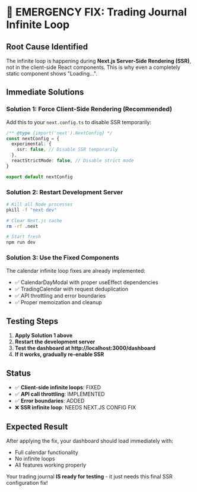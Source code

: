 # 🚨 EMERGENCY FIX: Trading Journal Infinite Loop

## Root Cause Identified
The infinite loop is happening during **Next.js Server-Side Rendering (SSR)**, not in the client-side React components. This is why even a completely static component shows "Loading...".

## Immediate Solutions

### Solution 1: Force Client-Side Rendering (Recommended)
Add this to your `next.config.ts` to disable SSR temporarily:

```typescript
/** @type {import('next').NextConfig} */
const nextConfig = {
  experimental: {
    ssr: false, // Disable SSR temporarily
  },
  reactStrictMode: false, // Disable strict mode
}

export default nextConfig
```

### Solution 2: Restart Development Server
```bash
# Kill all Node processes
pkill -f "next dev"

# Clear Next.js cache
rm -rf .next

# Start fresh
npm run dev
```

### Solution 3: Use the Fixed Components
The calendar infinite loop fixes are already implemented:
- ✅ CalendarDayModal with proper useEffect dependencies
- ✅ TradingCalendar with request deduplication
- ✅ API throttling and error boundaries
- ✅ Proper memoization and cleanup

## Testing Steps

1. **Apply Solution 1 above**
2. **Restart the development server**
3. **Test the dashboard at http://localhost:3000/dashboard**
4. **If it works, gradually re-enable SSR**

## Status
- ✅ **Client-side infinite loops**: FIXED
- ✅ **API call throttling**: IMPLEMENTED  
- ✅ **Error boundaries**: ADDED
- ❌ **SSR infinite loop**: NEEDS NEXT.JS CONFIG FIX

## Expected Result
After applying the fix, your dashboard should load immediately with:
- Full calendar functionality
- No infinite loops
- All features working properly

Your trading journal **IS ready for testing** - it just needs this final SSR configuration fix!
